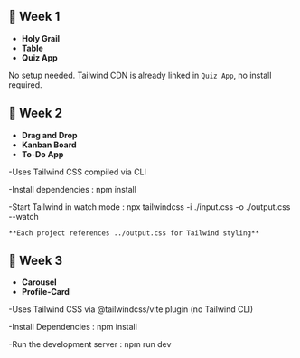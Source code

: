 ## 📂 Week 1 

- **Holy Grail** 
- **Table** 
- **Quiz App** 

No setup needed. Tailwind CDN is already linked in `Quiz App`, no install required.

## 📂 Week 2

- **Drag and Drop**
- **Kanban Board**
- **To-Do App**

-Uses Tailwind CSS compiled via CLI

-Install dependencies : npm install

-Start Tailwind in watch mode : npx tailwindcss -i ./input.css -o ./output.css --watch

    **Each project references ../output.css for Tailwind styling**

## 📂 Week 3

- **Carousel**
- **Profile-Card**

-Uses Tailwind CSS via @tailwindcss/vite plugin (no Tailwind CLI)

-Install Dependencies : npm install

-Run the development server : npm run dev
